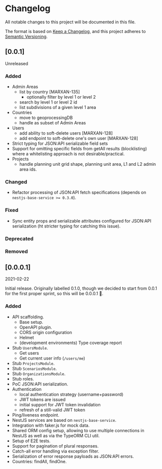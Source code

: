 # Changelog

All notable changes to this project will be documented in this file.

The format is based on [Keep a Changelog](https://keepachangelog.com/en/1.0.0/),
and this project adheres to [Semantic
Versioning](https://semver.org/spec/v2.0.0.html).


## [0.0.1]

Unreleased

### Added

- Admin Areas
  - list by country [MARXAN-135]
    - optionally filter by level 1 or level 2
  - search by level 1 or level 2 id
  - list subdivisions of a given level 1 area
- Countries
  - move to geoprocessingDB
  - handle as subset of Admin Areas
- Users
  - add ability to soft-delete users [MARXAN-128]
  - add endpoint to soft-delete one's own user [MARXAN-128]
- Strict typing for JSON:API serializable field sets
- Support for omitting specific fields from getAll results (blocklisting) where
  a whitelisting approach is not desirable/practical.
- Projects
  - handle planning unit grid shape, planning unit area, L1 and L2 admin area
    ids.

### Changed

- Refactor processing of JSON:API fetch specifications (depends on
  `nestjs-base-service >= 0.3.0`).

### Fixed

- Sync entity props and serializable attributes configured for JSON:API
  serialization (ht stricter typing for catching this issue).

### Deprecated

### Removed


## [0.0.0.1]

2021-02-22

Initial release. Originally labelled 0.1.0, though we decided to start from
0.0.1 for the first proper sprint, so this will be 0.0.0.1 🚀.

### Added

- API scaffolding.
  - Base setup.
  - OpenAPI plugin.
  - CORS origin configuration
  - Helmet
  - (development environments) Type coverage report
- Stub `UsersModule`.
  - Get users
  - Get current user info (`/users/me`)
- Stub `ProjectsModule`.
- Stub `ScenariosModule`.
- Stub `OrganizationsModule`.
- Stub roles.
- PoC JSON:API serialization.
- Authentication
  - local authentication strategy (username+password)
  - JWT tokens are issued
  - initial support for JWT token invalidation
  - refresh of a still-valid JWT token
- Ping/liveness endpoint.
- NestJS services are based on `nestjs-base-service`.
- Integration with faker.js for mock data.
- Shared ORM config setup, allowing to use multiple connections in NestJS as
  well as via the TypeORM CLI util.
- Setup of E2E tests.
- Support for pagination of plural responses.
- Catch-all error handling via exception filter.
- Serialization of error response payloads as JSON:API errors.
- Countries: findAll, findOne.
